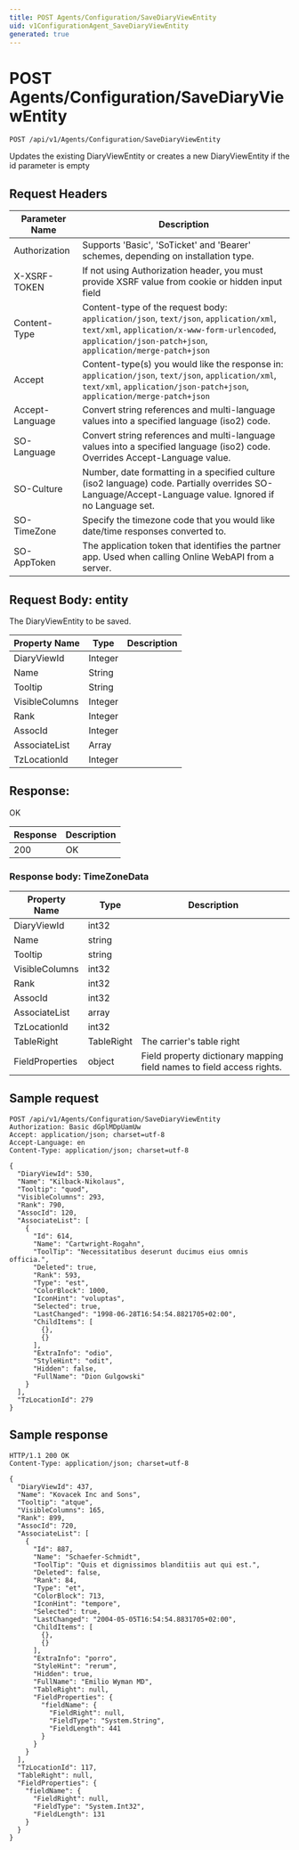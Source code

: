 ```yaml
---
title: POST Agents/Configuration/SaveDiaryViewEntity
uid: v1ConfigurationAgent_SaveDiaryViewEntity
generated: true
---
```


# POST Agents/Configuration/SaveDiaryViewEntity

```http
POST /api/v1/Agents/Configuration/SaveDiaryViewEntity
```

Updates the existing DiaryViewEntity or creates a new DiaryViewEntity if the id parameter is empty








## Request Headers

| Parameter Name | Description |
|----------------|-------------|
| Authorization  | Supports 'Basic', 'SoTicket' and 'Bearer' schemes, depending on installation type. |
| X-XSRF-TOKEN   | If not using Authorization header, you must provide XSRF value from cookie or hidden input field |
| Content-Type | Content-type of the request body: `application/json`, `text/json`, `application/xml`, `text/xml`, `application/x-www-form-urlencoded`, `application/json-patch+json`, `application/merge-patch+json` |
| Accept         | Content-type(s) you would like the response in: `application/json`, `text/json`, `application/xml`, `text/xml`, `application/json-patch+json`, `application/merge-patch+json` |
| Accept-Language | Convert string references and multi-language values into a specified language (iso2) code. |
| SO-Language | Convert string references and multi-language values into a specified language (iso2) code. Overrides Accept-Language value. |
| SO-Culture | Number, date formatting in a specified culture (iso2 language) code. Partially overrides SO-Language/Accept-Language value. Ignored if no Language set. |
| SO-TimeZone | Specify the timezone code that you would like date/time responses converted to. |
| SO-AppToken | The application token that identifies the partner app. Used when calling Online WebAPI from a server. |

## Request Body: entity 

The DiaryViewEntity to be saved. 

| Property Name | Type |  Description |
|----------------|------|--------------|
| DiaryViewId | Integer |  |
| Name | String |  |
| Tooltip | String |  |
| VisibleColumns | Integer |  |
| Rank | Integer |  |
| AssocId | Integer |  |
| AssociateList | Array |  |
| TzLocationId | Integer |  |

## Response:

OK

| Response | Description |
|----------------|-------------|
| 200 | OK |

### Response body: TimeZoneData

| Property Name | Type |  Description |
|----------------|------|--------------|
| DiaryViewId | int32 |  |
| Name | string |  |
| Tooltip | string |  |
| VisibleColumns | int32 |  |
| Rank | int32 |  |
| AssocId | int32 |  |
| AssociateList | array |  |
| TzLocationId | int32 |  |
| TableRight | TableRight | The carrier's table right |
| FieldProperties | object | Field property dictionary mapping field names to field access rights. |

## Sample request

```http!
POST /api/v1/Agents/Configuration/SaveDiaryViewEntity
Authorization: Basic dGplMDpUamUw
Accept: application/json; charset=utf-8
Accept-Language: en
Content-Type: application/json; charset=utf-8

{
  "DiaryViewId": 530,
  "Name": "Kilback-Nikolaus",
  "Tooltip": "quod",
  "VisibleColumns": 293,
  "Rank": 790,
  "AssocId": 120,
  "AssociateList": [
    {
      "Id": 614,
      "Name": "Cartwright-Rogahn",
      "ToolTip": "Necessitatibus deserunt ducimus eius omnis officia.",
      "Deleted": true,
      "Rank": 593,
      "Type": "est",
      "ColorBlock": 1000,
      "IconHint": "voluptas",
      "Selected": true,
      "LastChanged": "1998-06-28T16:54:54.8821705+02:00",
      "ChildItems": [
        {},
        {}
      ],
      "ExtraInfo": "odio",
      "StyleHint": "odit",
      "Hidden": false,
      "FullName": "Dion Gulgowski"
    }
  ],
  "TzLocationId": 279
}
```

## Sample response

```http_
HTTP/1.1 200 OK
Content-Type: application/json; charset=utf-8

{
  "DiaryViewId": 437,
  "Name": "Kovacek Inc and Sons",
  "Tooltip": "atque",
  "VisibleColumns": 165,
  "Rank": 899,
  "AssocId": 720,
  "AssociateList": [
    {
      "Id": 887,
      "Name": "Schaefer-Schmidt",
      "ToolTip": "Quis et dignissimos blanditiis aut qui est.",
      "Deleted": false,
      "Rank": 84,
      "Type": "et",
      "ColorBlock": 713,
      "IconHint": "tempore",
      "Selected": true,
      "LastChanged": "2004-05-05T16:54:54.8831705+02:00",
      "ChildItems": [
        {},
        {}
      ],
      "ExtraInfo": "porro",
      "StyleHint": "rerum",
      "Hidden": true,
      "FullName": "Emilio Wyman MD",
      "TableRight": null,
      "FieldProperties": {
        "fieldName": {
          "FieldRight": null,
          "FieldType": "System.String",
          "FieldLength": 441
        }
      }
    }
  ],
  "TzLocationId": 117,
  "TableRight": null,
  "FieldProperties": {
    "fieldName": {
      "FieldRight": null,
      "FieldType": "System.Int32",
      "FieldLength": 131
    }
  }
}
```